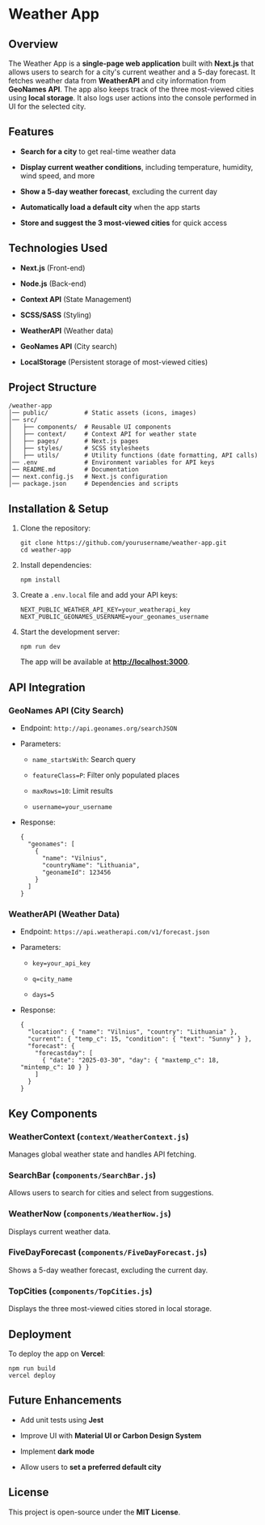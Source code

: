
Weather App
===========

Overview
--------

The Weather App is a **single-page web application** built with **Next.js** that allows users to search for a city's current weather and a 5-day forecast. It fetches weather data from **WeatherAPI** and city information from **GeoNames API**. The app also keeps track of the three most-viewed cities using **local storage**. It also logs user actions into the console performed in UI for the selected city.

Features
--------

-   **Search for a city** to get real-time weather data

-   **Display current weather conditions**, including temperature, humidity, wind speed, and more

-   **Show a 5-day weather forecast**, excluding the current day

-   **Automatically load a default city** when the app starts

-   **Store and suggest the 3 most-viewed cities** for quick access

Technologies Used
-----------------

-   **Next.js** (Front-end)

-   **Node.js** (Back-end)

-   **Context API** (State Management)

-   **SCSS/SASS** (Styling)

-   **WeatherAPI** (Weather data)

-   **GeoNames API** (City search)

-   **LocalStorage** (Persistent storage of most-viewed cities)

Project Structure
-----------------

```
/weather-app
│── public/          # Static assets (icons, images)
│── src/
│   ├── components/  # Reusable UI components
│   ├── context/     # Context API for weather state
│   ├── pages/       # Next.js pages
│   ├── styles/      # SCSS stylesheets
│   ├── utils/       # Utility functions (date formatting, API calls)
│── .env             # Environment variables for API keys
│── README.md        # Documentation
│── next.config.js   # Next.js configuration
│── package.json     # Dependencies and scripts

```

Installation & Setup
--------------------

1.  Clone the repository:

    ```
    git clone https://github.com/yourusername/weather-app.git
    cd weather-app

    ```

2.  Install dependencies:

    ```
    npm install

    ```

3.  Create a `.env.local` file and add your API keys:

    ```
    NEXT_PUBLIC_WEATHER_API_KEY=your_weatherapi_key
    NEXT_PUBLIC_GEONAMES_USERNAME=your_geonames_username

    ```

4.  Start the development server:

    ```
    npm run dev

    ```

    The app will be available at **<http://localhost:3000>**.

API Integration
---------------

### **GeoNames API** (City Search)

-   Endpoint: `http://api.geonames.org/searchJSON`

-   Parameters:

    -   `name_startsWith`: Search query

    -   `featureClass=P`: Filter only populated places

    -   `maxRows=10`: Limit results

    -   `username=your_username`

-   Response:

    ```
    {
      "geonames": [
        {
          "name": "Vilnius",
          "countryName": "Lithuania",
          "geonameId": 123456
        }
      ]
    }

    ```

### **WeatherAPI** (Weather Data)

-   Endpoint: `https://api.weatherapi.com/v1/forecast.json`

-   Parameters:

    -   `key=your_api_key`

    -   `q=city_name`

    -   `days=5`

-   Response:

    ```
    {
      "location": { "name": "Vilnius", "country": "Lithuania" },
      "current": { "temp_c": 15, "condition": { "text": "Sunny" } },
      "forecast": {
        "forecastday": [
          { "date": "2025-03-30", "day": { "maxtemp_c": 18, "mintemp_c": 10 } }
        ]
      }
    }

    ```

Key Components
--------------

### **WeatherContext** (`context/WeatherContext.js`)

Manages global weather state and handles API fetching.

### **SearchBar** (`components/SearchBar.js`)

Allows users to search for cities and select from suggestions.

### **WeatherNow** (`components/WeatherNow.js`)

Displays current weather data.

### **FiveDayForecast** (`components/FiveDayForecast.js`)

Shows a 5-day weather forecast, excluding the current day.

### **TopCities** (`components/TopCities.js`)

Displays the three most-viewed cities stored in local storage.

Deployment
----------

To deploy the app on **Vercel**:

```
npm run build
vercel deploy

```

Future Enhancements
-------------------

-   Add unit tests using **Jest**

-   Improve UI with **Material UI or Carbon Design System**

-   Implement **dark mode**

-   Allow users to **set a preferred default city**

License
-------

This project is open-source under the **MIT License**.
